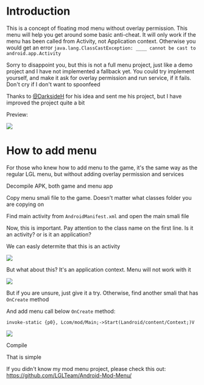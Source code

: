 # Introduction
This is a concept of floating mod menu without overlay permission. This menu will help you get around some basic anti-cheat. It will only work if the menu has been called from Activity, not Application context. Otherwise you would get an error `java.lang.ClassCastException: ____ cannot be cast to android.app.Activity`

Sorry to disappoint you, but this is not a full menu project, just like a demo project and I have not implemented a fallback yet. You could try implement yourself, and make it ask for overlay permission and run service, if it fails. Don't cry if I don't want to spoonfeed

Thanks to [@DarksideH](https://github.com/DarksideH) for his idea and sent me his project, but I have improved the project quite a bit

Preview:

![](https://i.imgur.com/avoNVXU.gif)

# How to add menu

For those who knew how to add menu to the game, it's the same way as the regular LGL menu, but without adding overlay permission and services

Decompile APK, both game and menu app

Copy menu smali file to the game. Doesn't matter what classes folder you are copying on

Find main activity from `AndroidManifest.xml` and open the main smali file

Now, this is important. Pay attention to the class name on the first line. Is it an activity? or is it an application?

We can easly determite that this is an activity

![](https://i.imgur.com/iXQD6H6.png)

But what about this? It's an application context. Menu will not work with it

![](https://i.imgur.com/APZytXN.png)

But if you are unsure, just give it a try. Otherwise, find another smali that has `OnCreate` method

And add menu call below `OnCreate` method:

`invoke-static {p0}, Lcom/mod/Main;->Start(Landroid/content/Context;)V`

![](https://i.imgur.com/F1Xsynx.png)

Compile

That is simple

If you didn't know my mod menu project, please check this out: https://github.com/LGLTeam/Android-Mod-Menu/

